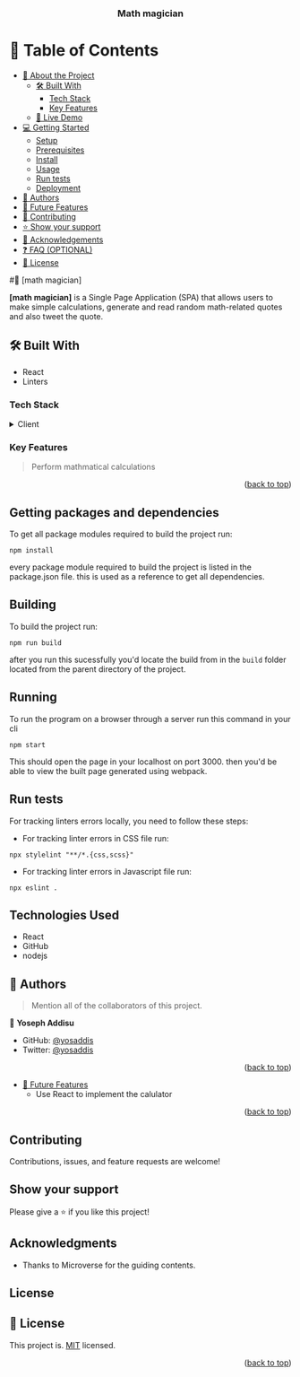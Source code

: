 
<div align="center">

  <h3><b>Math magician</b></h3>

</div>

<!-- TABLE OF CONTENTS -->

# 📗 Table of Contents

- [📖 About the Project](#about-project)
  - [🛠 Built With](#built-with)
    - [Tech Stack](#tech-stack)
    - [Key Features](#key-features)
  - [🚀 Live Demo](#live-demo)
- [💻 Getting Started](#getting-started)
  - [Setup](#setup)
  - [Prerequisites](#prerequisites)
  - [Install](#install)
  - [Usage](#usage)
  - [Run tests](#run-tests)
  - [Deployment](#triangular_flag_on_post-deployment)
- [👥 Authors](#authors)
- [🔭 Future Features](#future-features)
- [🤝 Contributing](#contributing)
- [⭐️ Show your support](#support)
- [🙏 Acknowledgements](#acknowledgements)
- [❓ FAQ (OPTIONAL)](#faq)
- [📝 License](#license)

<!-- PROJECT DESCRIPTION -->

#📖 [math magician] <a name="about-project"></a>

**[math magician]** is a Single Page Application (SPA) that allows users to make simple calculations, generate and read random math-related quotes and also tweet the quote.

## 🛠 Built With <a name="built-with"></a>

- React 
- Linters

### Tech Stack <a name="tech-stack"></a>

> 

<details>
  <summary>Client</summary>
  <ul>
    <li><a href="https://reactjs.org/">React.js</a></li>
  </ul>
</details>

<!-- Features -->

### Key Features <a name="key-features"></a>

>Perform mathmatical calculations

<p align="right">(<a href="#readme-top">back to top</a>)</p>




## Getting packages and dependencies
To get all package modules required to build the project run:
```
npm install
```
every package module required to build the project is listed in the package.json file. this is used as a reference to get all dependencies.

## Building 

To build the project run:
```
npm run build
```
after you run this sucessfully you'd locate the build from in the ```build``` folder located from the parent directory of the project.

## Running

To run the program on a browser through a server run this command in your cli
```
npm start
```
This should open the page in your localhost on port 3000. then you'd be able to view the built page generated using webpack.

## Run tests

For tracking linters errors locally, you need to follow these steps:

- For tracking linter errors in CSS file run:
``` 
npx stylelint "**/*.{css,scss}"
```
- For tracking linter errors in Javascript file run:
```
npx eslint .
```
## Technologies Used

- React
- GitHub
- nodejs

## 👥 Authors <a name="authors"></a>

> Mention all of the collaborators of this project.

👤 **Yoseph Addisu**

- GitHub: [@yosaddis](https://github.com/yosaddis)
- Twitter: [@yosaddis](https://twitter.com/yosaddis)


<p align="right">(<a href="#readme-top">back to top</a>)</p>


- [🔭 Future Features](#future-features)
  - Use React to implement the calulator

<p align="right">(<a href="#readme-top">back to top</a>)</p>


## Contributing

Contributions, issues, and feature requests are welcome!

## Show your support

Please give a ⭐️ if you like this project!

## Acknowledgments

- Thanks to Microverse for the guiding contents.

## License
<!-- LICENSE -->

## 📝 License <a name="license"></a>

This project is. [MIT](./LICENSE.md) licensed.


<p align="right">(<a href="#readme-top">back to top</a>)</p>